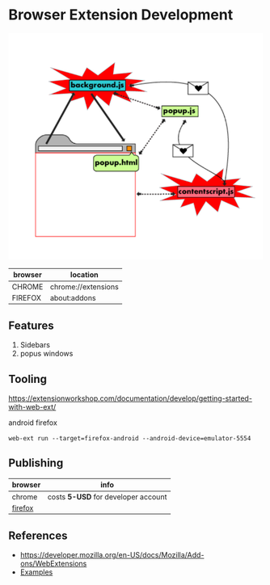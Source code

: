 # Browser Extension Development

![extension development](./browser-extension-architecture.png)

| browser | location            |
| ------- | ------------------- |
| CHROME  | chrome://extensions |
| FIREFOX | about:addons        |

## Features

1. Sidebars
2. popus windows

## Tooling

https://extensionworkshop.com/documentation/develop/getting-started-with-web-ext/

android firefox

```
web-ext run --target=firefox-android --android-device=emulator-5554
```

## Publishing

| browser                                              | info                                  |
| ---------------------------------------------------- | ------------------------------------- |
| chrome                                               | costs **5-USD** for developer account |
| [firefox](https://addons.mozilla.org/en-US/firefox/) |

## References

- https://developer.mozilla.org/en-US/docs/Mozilla/Add-ons/WebExtensions
- [Examples](https://github.com/mdn/webextensions-examples)
